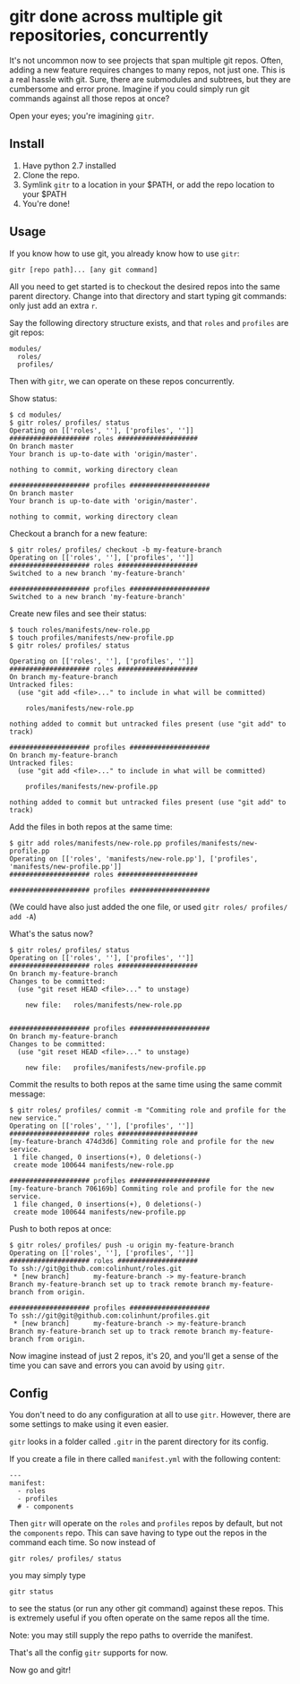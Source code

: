 # gitr done across multiple git repositories, concurrently

It's not uncommon now to see projects that span multiple git repos. 
Often, adding a new feature requires changes to many repos, not just one. 
This is a real hassle with git. Sure, there are submodules and subtrees, but they are cumbersome and error prone. 
Imagine if you could simply run git commands against all those repos at once?

Open your eyes; you're imagining `gitr`.

## Install
1. Have python 2.7 installed
2. Clone the repo.
3. Symlink `gitr` to a location in your $PATH, or add the repo location to your $PATH
4. You're done!

## Usage
If you know how to use git, you already know how to use `gitr`:

    gitr [repo path]... [any git command]
  
All you need to get started is to checkout the desired repos into the same parent directory.
Change into that directory and start typing git commands: only just add an extra `r`.

Say the following directory structure exists, and that `roles` and `profiles` are git repos:

    modules/
      roles/
      profiles/

Then with `gitr`, we can operate on these repos concurrently.

Show status:
```
$ cd modules/
$ gitr roles/ profiles/ status
Operating on [['roles', ''], ['profiles', '']]
#################### roles ####################
On branch master
Your branch is up-to-date with 'origin/master'.

nothing to commit, working directory clean

#################### profiles ####################
On branch master
Your branch is up-to-date with 'origin/master'.

nothing to commit, working directory clean
```
Checkout a branch for a new feature:
```
$ gitr roles/ profiles/ checkout -b my-feature-branch
Operating on [['roles', ''], ['profiles', '']]
#################### roles ####################
Switched to a new branch 'my-feature-branch'

#################### profiles ####################
Switched to a new branch 'my-feature-branch'
```
Create new files and see their status:
```
$ touch roles/manifests/new-role.pp
$ touch profiles/manifests/new-profile.pp
$ gitr roles/ profiles/ status

Operating on [['roles', ''], ['profiles', '']]
#################### roles ####################
On branch my-feature-branch
Untracked files:
  (use "git add <file>..." to include in what will be committed)

	roles/manifests/new-role.pp

nothing added to commit but untracked files present (use "git add" to track)

#################### profiles ####################
On branch my-feature-branch
Untracked files:
  (use "git add <file>..." to include in what will be committed)

	profiles/manifests/new-profile.pp

nothing added to commit but untracked files present (use "git add" to track)
```
Add the files in both repos at the same time:
```
$ gitr add roles/manifests/new-role.pp profiles/manifests/new-profile.pp
Operating on [['roles', 'manifests/new-role.pp'], ['profiles', 'manifests/new-profile.pp']]
#################### roles ####################

#################### profiles ####################
```
(We could have also just added the one file, or used `gitr roles/ profiles/ add -A`)

What's the satus now?
```
$ gitr roles/ profiles/ status
Operating on [['roles', ''], ['profiles', '']]
#################### roles ####################
On branch my-feature-branch
Changes to be committed:
  (use "git reset HEAD <file>..." to unstage)

	new file:   roles/manifests/new-role.pp


#################### profiles ####################
On branch my-feature-branch
Changes to be committed:
  (use "git reset HEAD <file>..." to unstage)

	new file:   profiles/manifests/new-profile.pp

```
Commit the results to both repos at the same time using the same commit message:
```
$ gitr roles/ profiles/ commit -m "Commiting role and profile for the new service."
Operating on [['roles', ''], ['profiles', '']]
#################### roles ####################
[my-feature-branch 474d3d6] Commiting role and profile for the new service.
 1 file changed, 0 insertions(+), 0 deletions(-)
 create mode 100644 manifests/new-role.pp

#################### profiles ####################
[my-feature-branch 706169b] Commiting role and profile for the new service.
 1 file changed, 0 insertions(+), 0 deletions(-)
 create mode 100644 manifests/new-profile.pp
```
Push to both repos at once:
```
$ gitr roles/ profiles/ push -u origin my-feature-branch
Operating on [['roles', ''], ['profiles', '']]
#################### roles ####################
To ssh://git@github.com:colinhunt/roles.git
 * [new branch]      my-feature-branch -> my-feature-branch
Branch my-feature-branch set up to track remote branch my-feature-branch from origin.

#################### profiles ####################
To ssh://git@git@github.com:colinhunt/profiles.git
 * [new branch]      my-feature-branch -> my-feature-branch
Branch my-feature-branch set up to track remote branch my-feature-branch from origin.
```

Now imagine instead of just 2 repos, it's 20, and you'll get a sense of the time you can save
and errors you can avoid by using `gitr`.

## Config
You don't need to do any configuration at all to use `gitr`. However, there are some settings to make using it even easier.

`gitr` looks in a folder called `.gitr` in the parent directory for its config.

If you create a file in there called `manifest.yml` with the following content:
```
---
manifest:
  - roles
  - profiles
  # - components
```

Then `gitr` will operate on the `roles` and `profiles` repos by default, but not the `components` repo. This can save
having to type out the repos in the command each time. So now instead of

    gitr roles/ profiles/ status
    
you may simply type

    gitr status
    
to see the status (or run any other git command) against these repos. 
This is extremely useful if you often operate on the same repos all the time.

Note: you may still supply the repo paths to override the manifest.

That's all the config `gitr` supports for now.

Now go and gitr!
